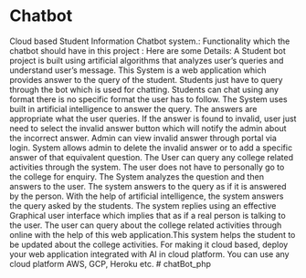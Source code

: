 # Chatbot
Cloud based Student Information Chatbot system.:     Functionality which the chatbot should have in this project :     Here are some Details:     A Student bot project is built using artificial algorithms that analyzes user’s queries and understand user’s message. This System is a  web application which provides answer to the query of the student. Students just have to query through the bot which is used for chatting. Students can chat using any format there is no specific format the user has to follow. The System uses built in artificial intelligence to answer the query. The answers are appropriate what the user queries. If the answer is found to invalid, user just need to select the invalid answer button which will notify the  admin about the incorrect answer.     Admin can view invalid answer through portal via login. System allows admin to delete the invalid answer or to add a specific answer of that equivalent question.     The User can query any college related activities through the system. The user does not have to personally go to the college for enquiry. The System analyzes the question and then answers to the user. The system answers to the query as if it is answered by the person.     With the help of artificial intelligence, the system answers the query asked by the students. The system replies using an effective Graphical user interface which implies that as if a real person is talking to the user. The user can query about the college related activities through online with the help of this web application.This system helps the student to be updated about the college activities.     For making it cloud based, deploy your web application integrated with AI in cloud platform. You can use any cloud platform AWS, GCP, Heroku etc.
#   c h a t B o t _ p h p  
 